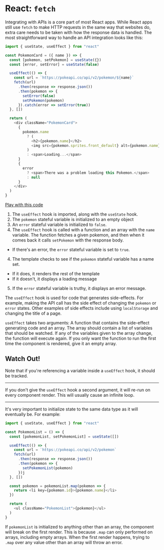 # React: `fetch`

Integrating with APIs is a core part of most React apps. While React apps still use `fetch` to make HTTP requests in the same way that websites do, extra care needs to be taken with how the response data is handled. The most straightforward way to handle an API integration looks like this:

```js
import { useState, useEffect } from "react"

const PokemonCard = ({ name }) => {
  const [pokemon, setPokemon] = useState({})
  const [error, setError] = useState(false)

  useEffect(() => {
    const url = `https://pokeapi.co/api/v2/pokemon/${name}`
    fetch(url)
      .then(response => response.json())
      .then(pokemon => {
        setError(false)
        setPokemon(pokemon)
      }).catch(error => setError(true))
  }, [])

  return (
    <div className="PokemonCard">
      {
        pokemon.name
          ? (
            <h2>{pokemon.name}</h2>
            <img src={pokemon.sprites.front_default} alt={pokemon.name} />
          )
          : <span>Loading...</span>
      }
      {
        error
          ? <span>There was a problem loading this Pokemon.</span>
          : null
      }
    </div>
  )
}
```

[Play with this code](https://codesandbox.io/s/epic-mendel-7ys34?file=/src/PokemonCard.js)

1. The `useEffect` hook is imported, along with the `useState` hook.
2. The `pokemon` stateful variable is initialized to an empty object
3. An `error` stateful variable is initialized to `false`.
3. The `useEffect` hook is called with a function and an array with the `name` variable. The function fetches a given pokemon, and then when it comes back it calls `setPokemon` with the response body.
  * If there's an error, the `error` stateful variable is set to `true`.
4. The template checks to see if the `pokemon` stateful variable has a name set.
  * If it does, it renders the rest of the template
  * If it doesn't, it displays a loading message
5. If the `error` stateful variable is truthy, it displays an error message.

The `useEffect` hook is used for code that generates side-effects. For example, making the API call has the side effect of changing the `pokemon` or `error` states. Other examples of side effects include using `localStorage` and changing the title of a page.

`useEffect` takes two arguments: A function that contains the side-effect generating code and an array. The array should contain a list of variables that should be watched. If any of the variables given to the array change, the function will execute again. If you only want the function to run the first time the component is rendered, give it an empty array.

## Watch Out!

Note that if you're referencing a variable inside a `useEffect` hook, it should be tracked.

---

If you don't give the `useEffect` hook a second argument, it will re-run on every component render. This will usually cause an infinite loop.

---

It's very important to initialize state to the same data type as it will eventually be. For example:

```js
import { useState, useEffect } from "react"

const PokemonList = () => {
  const [pokemonList, setPokemonList] = useState([])

  useEffect(() => {
    const url = `https://pokeapi.co/api/v2/pokemon`
    fetch(url)
      .then(response => response.json())
      .then(pokemon => {
        setPokemonList(pokemon)
      })j
  }, [])

  const pokemon = pokemonList.map(pokemon => {
    return <li key={pokemon.id}>{pokemon.name}</li>
  })

  return (
    <ul className="PokemonList">{pokemon}</ul>
  )
}
```

If `pokemonList` is initialized to anything other than an array, the component will break on the first render. This is because `.map` can only performed on arrays, including empty arrays. When the first render happens, trying to `.map` over any value other than an array will throw an error.
